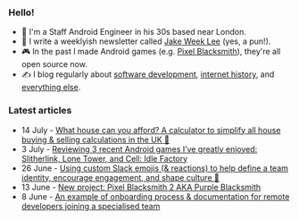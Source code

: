 ### Hello!

- 👤 I'm a Staff Android Engineer in his 30s based near London.
- 📩 I write a weeklyish newsletter called [Jake Week Lee](https://jakeweeklee.substack.com) (yes, a pun!).
- 🎮 In the past I made Android games (e.g. [Pixel Blacksmith](https://play.google.com/store/apps/details?id=uk.co.jakelee.blacksmith&hl=en_GB&gl=US)), they're all open source now.
- ✍ I blog regularly about [software development](https://blog.jakelee.co.uk), [internet history](https://history.jakelee.co.uk), and [everything else](https://jakelee.co.uk).

### Latest articles
<!-- feed start -->
- 14 July - [What house can you afford? A calculator to simplify all house buying &amp; selling calculations in the UK 🏡](http://jakelee.co.uk/house-affordability-spreadsheet/)
- 3 July - [Reviewing 3 recent Android games I’ve greatly enjoyed: Slitherlink, Lone Tower, and Cell: Idle Factory](http://jakelee.co.uk/june-july-android-game-reviews/)
- 26 June - [Using custom Slack emojis (&amp; reactions) to help define a team identity, encourage engagement, and shape culture 🎉](https://blog.jakelee.co.uk/custom-slack-emojis-impact-on-team/)
- 13 June - [New project: Pixel Blacksmith 2 AKA Purple Blacksmith](https://blog.jakelee.co.uk/introducing-pixel-blacksmith-2/)
- 8 June - [An example of onboarding process &amp; documentation for remote developers joining a specialised team](https://blog.jakelee.co.uk/example-onboarding-docs-remote-engineers/)
<!-- feed end -->
